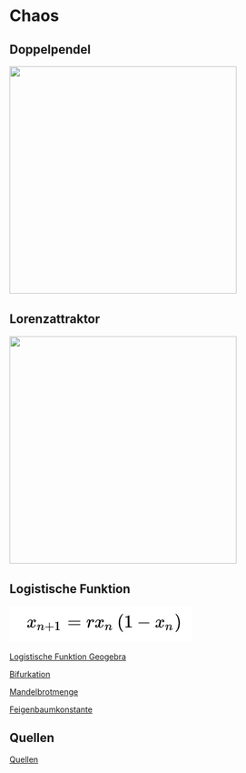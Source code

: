 # Chaos


## Doppelpendel
 <img src="https://thumbs.gfycat.com/FlickeringMixedAmericanbulldog-small.gif" width="400" height="400"/>
 
## Lorenzattraktor
<img src="https://thumbs.gfycat.com/PlushCelebratedKronosaurus-size_restricted.gif" width="400" height="400"/> 


## Logistische Funktion 
![alt](logostic_map.png)



[Logistische Funktion Geogebra](https://www.geogebra.org/m/mbznmn6k)


[Bifurkation](bifurkation.md)

[Mandelbrotmenge](mandelbrot.md)

[Feigenbaumkonstante](feigenbaum.md)


## Quellen 

[Quellen](Quellennachweis.pdf)


